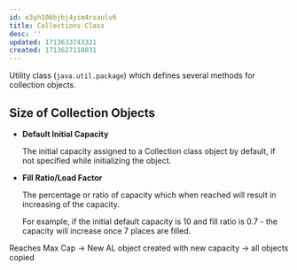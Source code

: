 ```yaml
---
id: e3yh106bjbj4yim4rsaulv6
title: Collections Class
desc: ''
updated: 1713633743321
created: 1713627118031
---
```


Utility class (`java.util.package`) which defines several methods for collection objects.

## Size of Collection Objects

- **Default Initial Capacity**

    The initial capacity assigned to a Collection class object by default, if not specified while initializing the object.

- **Fill Ratio/Load Factor**

    The percentage or ratio of capacity which when reached will result in increasing of the capacity.

    For example, if the initial default capacity is 10 and fill ratio is 0.7 - the capacity will increase once 7 places are filled.

Reaches Max Cap → New AL object created with new capacity → all objects copied
